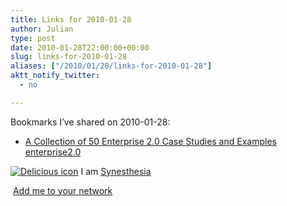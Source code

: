 ```yaml
---
title: Links for 2010-01-28
author: Julian
type: post
date: 2010-01-28T22:00:00+00:00
slug: links-for-2010-01-28 
aliases: ["/2010/01/28/links-for-2010-01-28"]
aktt_notify_twitter:
  - no

---
```

Bookmarks I&#8217;ve shared on 2010-01-28:

  * [A Collection of 50 Enterprise 2.0 Case Studies and Examples][1] 
    [enterprise2.0][2] </li> </ul> 
    
    <p class="deliciouslink">
      <a href="https://del.icio.us/synesthesia" title="See all my bookmarks on del.icio.us"><img src="https://www.synesthesia.co.uk/images/deliciousicon.jpg" alt="Delicious icon" /></a>&nbsp;I am <a href="https://del.icio.us/synesthesia" title="See all my bookmarks on del.icio.us">Synesthesia</a>
    </p>
    
    <p class="deliciouslink">
      <a href="https://del.icio.us/network?add=synesthesia" title="Add me to your del.icio.us network"><img src="https://www.synesthesia.co.uk/images/add.gif" alt="" /></a>&nbsp;<a href="https://del.icio.us/network?add=synesthesia" title="Add me to your del.icio.us network">Add me to your network</a>
    </p>

 [1]: https://www.jmorganmarketing.com/collection-enterprise-2-0-case-studies-examples
 [2]: https://delicious.com/synesthesia/enterprise2.0
